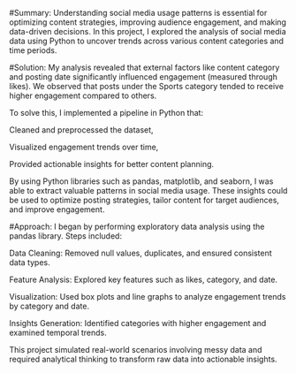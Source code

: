 #Summary:
Understanding social media usage patterns is essential for optimizing content strategies, improving audience engagement, and making data-driven decisions. In this project, I explored the analysis of social media data using Python to uncover trends across various content categories and time periods.

#Solution:
My analysis revealed that external factors like content category and posting date significantly influenced engagement (measured through likes). We observed that posts under the Sports category tended to receive higher engagement compared to others.

To solve this, I implemented a pipeline in Python that:

Cleaned and preprocessed the dataset,

Visualized engagement trends over time,

Provided actionable insights for better content planning.

By using Python libraries such as pandas, matplotlib, and seaborn, I was able to extract valuable patterns in social media usage. These insights could be used to optimize posting strategies, tailor content for target audiences, and improve engagement.

#Approach:
I began by performing exploratory data analysis using the pandas library. Steps included:

Data Cleaning: Removed null values, duplicates, and ensured consistent data types.

Feature Analysis: Explored key features such as likes, category, and date.

Visualization: Used box plots and line graphs to analyze engagement trends by category and date.

Insights Generation: Identified categories with higher engagement and examined temporal trends.

This project simulated real-world scenarios involving messy data and required analytical thinking to transform raw data into actionable insights.
